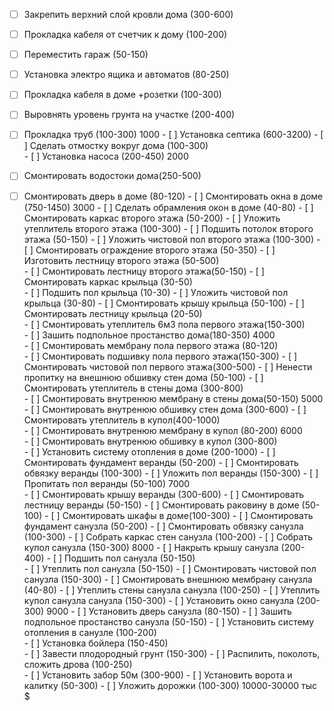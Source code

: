 ﻿- [ ] Закрепить верхний слой кровли дома (300-600) 
- [ ] Прокладка кабеля от счетчик к дому (100-200)
- [ ] Переместить гараж (50-150)
- [ ] Установка электро ящика и автоматов (80-250)		
- [ ] Прокладка кабеля в доме +розетки (100-300)		
- [ ] Выровнять уровень грунта на участке (200-400)
- [ ] Прокладка труб (100-300)
1000
		- [ ] Установка септика (600-3200)
	   	- [ ] Сделать отмостку вокруг дома (100-300)		
		- [ ] Установка насоса (200-450)
2000
- [ ] Смонтировать водостоки дома(250-500)
- [ ] Смонтировать дверь в доме (80-120)
		- [ ] Смонтировать окна	в доме (750-1450)
3000
		- [ ] Сделать обрамления окон в доме (40-80)
		- [ ] Смонтировать каркас второго этажа (50-200)
		- [ ] Уложить утеплитель второго этажа (100-300) 
		- [ ] Подшить потолок второго этажа (50-150) 
		- [ ] Уложить чистовой пол  второго этажа (100-300)
		- [ ] Смонтировать ограждение второго этажа (50-350)
		- [ ] Изготовить лестницу второго этажа (50-500)	
		- [ ] Смонтировать лестницу второго этажа(50-150)
		- [ ] Смонтировать каркас крыльца (30-50)  
		- [ ] Подшить пол крыльца (10-30)
		- [ ] Уложить чистовой пол крыльца (30-80) 
		- [ ] Смонтировать крышу крыльца (50-100)
		- [ ] Смонтировать лестницу крыльца (20-50)		
		- [ ] Смонтировать утеплитель 6м3 пола первого этажа(150-300) 		
		- [ ] Зашить подпольное простанство дома(180-350)
4000		
		- [ ] Смонтировать мембрану пола первого этажа (80-120)		
		- [ ] Смонтировать подшивку пола первого этажа(150-300)
		- [ ] Смонтировать чистовой пол первого этажа(300-500)
		- [ ] Ненести пропитку на внешнюю обшивку стен дома (50-100)
		- [ ] Смонтировать утеплитель в стены дома (300-800)			
		- [ ] Смонтировать внутренюю мембрану в стены дома(50-150)
5000		
  		- [ ] Смонтировать внутренюю обшивку стен дома (300-600)
		- [ ] Смонтировать утеплитель в купол(400-1000) 			
		- [ ] Смонтировать внутренюю мембрану в купол (80-200)
6000		
  		- [ ] Смонтировать внутренюю обшивку в купол (300-800)		
		- [ ] Установить систему отопления в доме (200-1000)
		- [ ] Смонтировать фундамент веранды (50-200)
		- [ ] Смонтировать обвязку веранды (100-300) 
		- [ ] Уложить пол веранды (150-300) 
		- [ ] Пропитать пол веранды (50-100)
7000 		
		- [ ] Смонтировать крышу веранды (300-600)
		- [ ] Смонтировать лестницу веранды (50-150)
		- [ ] Смонтировать раковину в доме (50-100)
		- [ ] Смонтировать шкафы в доме(100-300)
		- [ ] Смонтировать фундамент санузла (50-200)
		- [ ] Смонтировать обвязку санузла (100-300)
		- [ ] Собрать каркас стен санузла (100-200)
		- [ ] Собрать купол санузла (150-300)
8000
		- [ ] Накрыть крышу санузла (200-400)
		- [ ] Подшить пол санузла (50-150)		
		- [ ] Утеплить пол санузла (50-150)
		- [ ] Смонтировать чистовой пол санузла (150-300)
		- [ ] Смонтировать внешнюю мембрану	санузла (40-80)	
		- [ ] Утеплить стены санузла санузла (100-250)
		- [ ] Утеплить купол санузла санузла (150-300)
		- [ ] Установить окно санузла (200-300)
9000
		- [ ] Установить дверь санузла (80-150)
		- [ ] Зашить подпольное простанство санузла (50-150)
		- [ ] Установить систему отопления в санузле (100-200)	
		- [ ] Установка бойлера (150-450)  	
	   	- [ ] Завести плодородный грунт (150-300)
	   	- [ ] Распилить, поколоть, сложить дрова (100-250)			
	   	- [ ] Установить забор 50м (300-900)
	   	- [ ] Установить ворота и калитку (50-300)
	   	- [ ] Уложить дорожки (100-300)
10000-30000 тыс $

		
